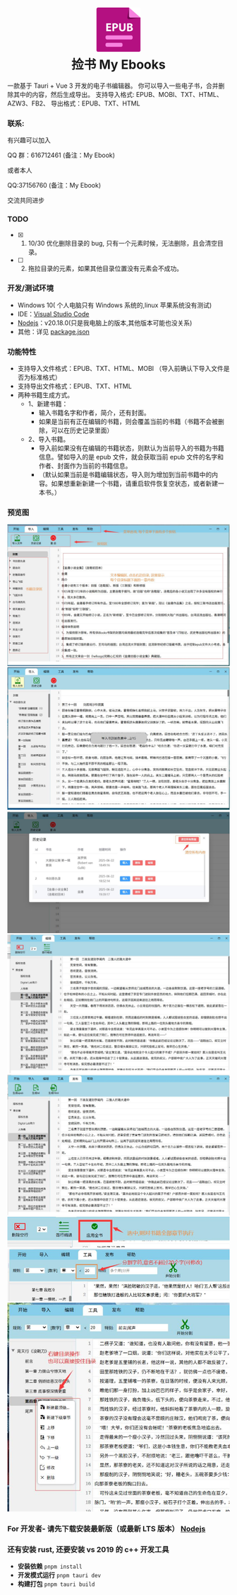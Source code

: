 # <div align='center'><img src="https://github.com/laowus/You-Ebook/blob/main/public/icon.png" width="100" height="100"><br/>捡书 My Ebooks</div>

一款基于 Tauri + Vue 3 开发的电子书编辑器。
你可以导入一些电子书，合并删除其中的内容，然后生成导出。
支持导入格式: EPUB、MOBI、TXT、HTML、AZW3、FB2、
导出格式：EPUB、TXT、HTML

### 联系:

有兴趣可以加入

QQ 群：616712461 (备注：My Ebook)

或者本人

QQ:37156760 (备注：My Ebook)

交流共同进步

### TODO

- [x] 1. 10/30 优化删除目录的 bug, 只有一个元素时候，无法删除，且会清空目录。
- [ ] 2. 拖拉目录的元素，如果其他目录位置没有元素会不成功。

### 开发/测试环境

- Windows 10( 个人电脑只有 Windows 系统的,linux 苹果系统没有测试)
- IDE：[Visual Studio Code](https://code.visualstudio.com/)
- [Nodejs](https://nodejs.org/)：v20.18.0(只是我电脑上的版本,其他版本可能也没关系)
- 其他：详见 [package.json](package.json)

### 功能特性

- 支持导入文件格式：EPUB、TXT、HTML、MOBI （导入前确认下导入文件是否为标准格式）
- 支持导出文件格式：EPUB、TXT、HTML
- 两种书籍生成方式。
  - 1、新建书籍：
    - 输入书籍名字和作者，简介，还有封面。
    - 如果是当前有正在编辑的书籍，则会覆盖当前的书籍（书籍不会被删除，可以在历史记录里面）
  - 2、导入书籍。
    - 导入前如果没有在编辑的书籍状态，则默认为当前导入的书籍为书籍信息。譬如导入的是 epub 文件，就会获取当前 epub 文件的名字和作者、封面作为当前的书籍信息。
    - （默认如果当前是书籍编辑状态，导入则为增加到当前书籍中的内容。如果想重新新建一个书籍，请重启软件恢复空状态，或者新建一本书。）

### 预览图

![Github snap 1](https://github.com/laowus/You-Ebook/blob/main/snapshot/01.jpg)
![Github snap 2](https://github.com/laowus/You-Ebook/blob/main/snapshot/02.jpg)
![Github snap 3](https://github.com/laowus/You-Ebook/blob/main/snapshot/03.jpg)
![Github snap 4](https://github.com/laowus/You-Ebook/blob/main/snapshot/04.jpg)
![Github snap 5](https://github.com/laowus/You-Ebook/blob/main/snapshot/05.jpg)
![Github snap 6](https://github.com/laowus/You-Ebook/blob/main/snapshot/06.jpg)
![Github snap 7](https://github.com/laowus/You-Ebook/blob/main/snapshot/07.jpg)
![Github snap 8](https://github.com/laowus/You-Ebook/blob/main/snapshot/08.jpg)

### For 开发者- 请先下载安装最新版（或最新 LTS 版本） [Nodejs](https://nodejs.org/)

### 还有安装 rust, 还要安装 vs 2019 的 c++ 开发工具

- <b>安装依赖</b>
  `pnpm install`
- <b>开发模式运行</b>
  `pnpm tauri dev`
- <b>构建打包</b>
  `pnpm tauri build`
